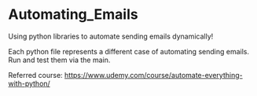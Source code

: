 # Automating_Emails

Using python libraries to automate sending emails dynamically!

Each python file represents a different case of automating sending emails. Run and test them via the main.

Referred course: https://www.udemy.com/course/automate-everything-with-python/
